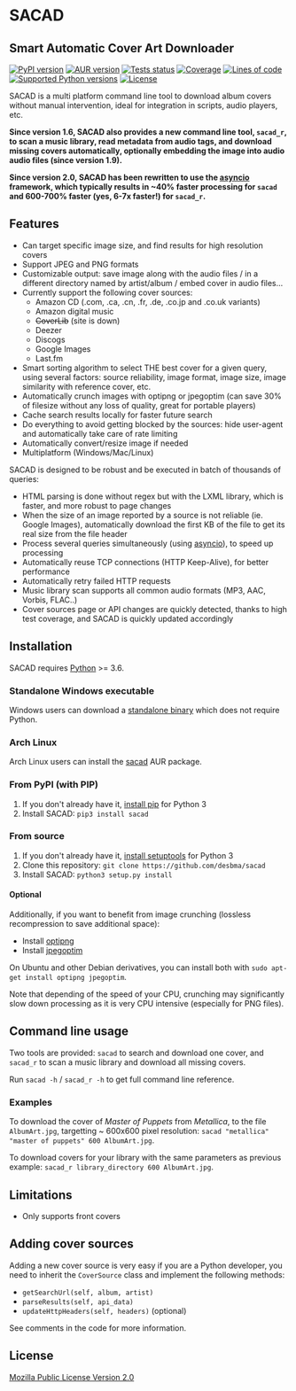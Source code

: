 # SACAD

## Smart Automatic Cover Art Downloader

[![PyPI version](https://img.shields.io/pypi/v/sacad.svg?style=flat)](https://pypi.python.org/pypi/sacad/)
[![AUR version](https://img.shields.io/aur/version/sacad.svg?style=flat)](https://aur.archlinux.org/packages/sacad/)
[![Tests status](https://github.com/desbma/sacad/actions/workflows/ci.yml/badge.svg)](https://github.com/desbma/sacad/actions)
[![Coverage](https://img.shields.io/coveralls/desbma/sacad/master.svg?style=flat)](https://coveralls.io/github/desbma/sacad?branch=master)
[![Lines of code](https://tokei.rs/b1/github/desbma/sacad)](https://github.com/desbma/sacad)
[![Supported Python versions](https://img.shields.io/pypi/pyversions/sacad.svg?style=flat)](https://pypi.python.org/pypi/sacad/)
[![License](https://img.shields.io/github/license/desbma/sacad.svg?style=flat)](https://github.com/desbma/sacad/blob/master/LICENSE)

SACAD is a multi platform command line tool to download album covers without manual intervention, ideal for integration in scripts, audio players, etc.

**Since version 1.6, SACAD also provides a new command line tool, `sacad_r`, to scan a music library, read metadata from audio tags, and download missing covers automatically, optionally embedding the image into audio audio files (since version 1.9).**

**Since version 2.0, SACAD has been rewritten to use the [asyncio](https://docs.python.org/3/library/asyncio.html) framework, which typically results in ~40% faster processing for `sacad` and 600-700% faster (yes, 6-7x faster!) for `sacad_r`.**

## Features

- Can target specific image size, and find results for high resolution covers
- Support JPEG and PNG formats
- Customizable output: save image along with the audio files / in a different directory named by artist/album / embed cover in audio files...
- Currently support the following cover sources:
  - Amazon CD (.com, .ca, .cn, .fr, .de, .co.jp and .co.uk variants)
  - Amazon digital music
  - ~~CoverLib~~ (site is down)
  - Deezer
  - Discogs
  - Google Images
  - Last.fm
- Smart sorting algorithm to select THE best cover for a given query, using several factors: source reliability, image format, image size, image similarity with reference cover, etc.
- Automatically crunch images with optipng or jpegoptim (can save 30% of filesize without any loss of quality, great for portable players)
- Cache search results locally for faster future search
- Do everything to avoid getting blocked by the sources: hide user-agent and automatically take care of rate limiting
- Automatically convert/resize image if needed
- Multiplatform (Windows/Mac/Linux)

SACAD is designed to be robust and be executed in batch of thousands of queries:

- HTML parsing is done without regex but with the LXML library, which is faster, and more robust to page changes
- When the size of an image reported by a source is not reliable (ie. Google Images), automatically download the first KB of the file to get its real size from the file header
- Process several queries simultaneously (using [asyncio](https://docs.python.org/3/library/asyncio.html)), to speed up processing
- Automatically reuse TCP connections (HTTP Keep-Alive), for better performance
- Automatically retry failed HTTP requests
- Music library scan supports all common audio formats (MP3, AAC, Vorbis, FLAC..)
- Cover sources page or API changes are quickly detected, thanks to high test coverage, and SACAD is quickly updated accordingly

## Installation

SACAD requires [Python](https://www.python.org/downloads/) >= 3.6.

### Standalone Windows executable

Windows users can download a [standalone binary](https://github.com/desbma/sacad/releases/latest) which does not require Python.

### Arch Linux

Arch Linux users can install the [sacad](https://aur.archlinux.org/packages/sacad/) AUR package.

### From PyPI (with PIP)

1. If you don't already have it, [install pip](https://pip.pypa.io/en/stable/installing/) for Python 3
2. Install SACAD: `pip3 install sacad`

### From source

1. If you don't already have it, [install setuptools](https://pypi.python.org/pypi/setuptools#installation-instructions) for Python 3
2. Clone this repository: `git clone https://github.com/desbma/sacad`
3. Install SACAD: `python3 setup.py install`

#### Optional

Additionally, if you want to benefit from image crunching (lossless recompression to save additional space):

- Install [optipng](http://optipng.sourceforge.net/)
- Install [jpegoptim](http://freecode.com/projects/jpegoptim)

On Ubuntu and other Debian derivatives, you can install both with `sudo apt-get install optipng jpegoptim`.

Note that depending of the speed of your CPU, crunching may significantly slow down processing as it is very CPU intensive (especially for PNG files).

## Command line usage

Two tools are provided: `sacad` to search and download one cover, and `sacad_r` to scan a music library and download all missing covers.

Run `sacad -h` / `sacad_r -h` to get full command line reference.

### Examples

To download the cover of _Master of Puppets_ from _Metallica_, to the file `AlbumArt.jpg`, targetting ~ 600x600 pixel resolution: `sacad "metallica" "master of puppets" 600 AlbumArt.jpg`.

To download covers for your library with the same parameters as previous example: `sacad_r library_directory 600 AlbumArt.jpg`.

## Limitations

- Only supports front covers

## Adding cover sources

Adding a new cover source is very easy if you are a Python developer, you need to inherit the `CoverSource` class and implement the following methods:

- `getSearchUrl(self, album, artist)`
- `parseResults(self, api_data)`
- `updateHttpHeaders(self, headers)` (optional)

See comments in the code for more information.

## License

[Mozilla Public License Version 2.0](https://www.mozilla.org/MPL/2.0/)
